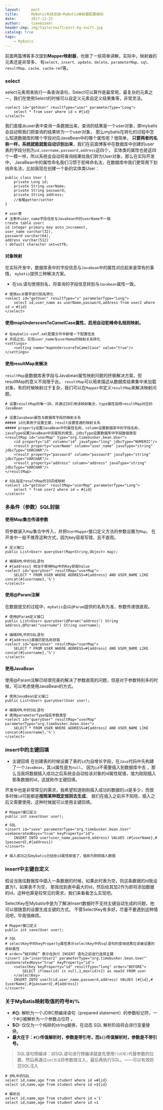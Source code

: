 ```yaml
---
layout:     post
title:      MyBatis系统总结—MyBatis映射器配置细则
date:       2017-12-22
author:     timebusker
header-img: img/taylorswift/post-bg-swift.jpg
catalog: true
tags:
    - MyBatis
---  
```


前面两篇博客多次提到**Mapper映射器**，也做了一些简单讲解，实际中，映射器的元素还是非常多，
有`select、insert、update、delete、parameterMap、sql、resultMap、cache、cache-ref`等。

### select
select元素用来执行一条查询语句，Select可以算作是最常用，最复杂的元素之一，我们在使用Select的时候可以自定义元素自定义结果集等，非常灵活。

```
<select id="getUser" resultType="user" parameterType="Long">
    select * from user where id = #{id}
</select>
```

我们直接从user表中查询一条数据出来，查询的结果是一个user对象，即mybatis会自动帮我们把查询的结果转为一个user对象，
那么mybatis在转化的过程中怎么知道数据库的哪个字段对应JavaBean中的哪个属性呢？很简单，
**只要两者的名称一样，系统就能就能自动识别出来**，我们在前面博客中在数据库中创建的user表的字段分别为`id,username,password,address`这四个，
实体类的属性也是这四个一模一样，所以系统会自动将查询结果给我们转为User对象，那么在实际开发中，
JavaBean中的属性命名我们习惯于驼峰命名法，在数据库中我们更常用下划线命名法，比如我现在创建一个新的实体类User：

```
public class User {
    private Long id;
    private String userName;
    private String password;
    private String address;
    //省略getter/setter
}

# user表
# 注表中user_name字段信息与Javabean中的userName不一致
create table user(
id integer primary key auto_increment,
user_name varchar(32),
password varchar(64),
address varchar(512)
) default character set=utf8;
```
#### 对象映射
在实际开发中，数据库表中的字段信息与`Javabean`中的属性对应起来是常有的事情，
`mybatis`提供三种解决方案。

- 在`SQL`语句使用别名，将查询的字段信息转到与`Javabean`属性一致。

```
# 使用as关键字进行别名转化
<select id="getUser" resultType="u" parameterType="Long">
    select id,user_name as userName,password,address from user2 where id = #{id}
</select>
```

#### 使用mapUnderscoreToCamelCase属性，启用自动驼峰命名规则映射。

```
# 在mybatis-conf.xml配置文件中新增一下配置信息
# 开启之后，实现user_name与userName的映射关系转化
<settings>
    <setting name="mapUnderscoreToCamelCase" value="true"/>
</settings>
```

#### 使用resultMap来解决
`resultMap`是数据库表字段与Javabean属性映射问题的终极解决方案，但resultMap的意义不局限于此。
`resultMap`可以用来描述从数据库结果集中来加载对象，有的时候映射过于复杂，我们可以在`Mapper`中定义`resultMap`来解决映射问题。

```
# 设置resultMap的唯一ID，并通过ID引用该映射集合，type属性指明resultMap对应的JavaBean

# 设置Javabean属性与数据库字段的映射关系
##### id元素用于设置主键，result设置普通的映射关系
##### property设置JavaBean中的属性名称，column设置数据库中的字段名称，javaType设置JavaBean中该属性的类型，jdbcType设置数据库中字段数据类型
<resultMap id="userMap" type="org.timebusker.bean.User">
    <id property="id" column="id" javaType="long" jdbcType="NUMERIC"/>
    <result property="userName" column="user_name" javaType="string" jdbcType="VARCHAR"/>
    <result property="password" column="password" javaType="string" jdbcType="VARCHAR"/>
    <result property="address" column="address" javaType="string" jdbcType="VARCHAR"/>
</resultMap>

# SQL指定resultMap的ID完成映射
<select id="getUser" resultMap="userMap" parameterType="Long">
    select * from user2 where id = #{id}
</select>
```

### 多条件（参数）SQL封装

#### 使用Map集合传递参数
将参数装入`Map`集合中传入，并把`UserMapper`接口定义方法的参数设置为`Map`。
在开发中一般不推荐这种方式，因为key容易写错，且不直观。

```
# 定义接口
public List<User> queryUser(Map<String,Object> map);

# 编辑XML中的SQL语句
# #{address} 相当于使用Map中的Key获取Value
<select id="queryUser" resultMap="userMap">
    SELECT * FROM USER WHERE ADDRESS=#{address} AND USER_NAME LIKE concat(#{username},'%')
</select>
```

#### 使用@Param注解
在数据提交的过程中，`mybatis`会以`@Param`提供的名称为准，参数传递很直观。

```
# 使用@Param定义接口
public List<User> queryUser(@Param("address") String address,@Param("usernume") String username);

# 编辑XML中的SQL语句
# #{address}直接匹配名称获取
<select id="queryUser" resultMap="userMap">
    SELECT * FROM USER WHERE ADDRESS=#{address} AND USER_NAME LIKE concat(#{username},'%')
</select>
```

#### 使用JavaBean
使用@Param注解已经很完美的解决了参数直观的问题，但是对于参数特别多的时候，可以考虑使用JavaBean的方式。

```
# 使用JavaBean定义接口
public List<User> queryUser(User user);

# 编辑XML中的SQL语句
# 使用parameterType指定参数类型
<select id="queryUser" resultMap="userMap" parameterType="org.timebusker.bean.User">
    SELECT * FROM USER WHERE ADDRESS=#{address} AND USER_NAME LIKE concat(#{username},'%')
</select>
```

### insert中的主键回填
- 主键回填
在创建表的时候设置了表的`id`为自增长字段，在`Java`代码中先构建了一个`JavaBean`，其`id`属性是为`null`，
因为`id`不需要插入到数据库中去 ，那么当我将数据插入成功之后系统会自动给该对象的id属性赋值，值为刚刚插入那条数据的id，这就称作主键回填。

开发中也是非常常见的需求，我希望知道刚刚插入成功的数据的`id`是多少，而很多时候`id`可能都是**按照某种既定规则去生成**，
我们在插入之前并不知晓，插入之后又需要使用，这种时候就可以使用主键回填。

```
# Mapper接口定义
public int save(User user);

# SQL
<insert id="save" parameterType="org.timebusker.bean.User" useGeneratedKeys="true" keyProperty="id">
    INSERT INTO user(user_name,password,address) VALUES (#{userName},#{password},#{address})
</insert>

# 插入成功之后mybatis已经给id属性赋值了，值即为刚刚插入数据
```  

### insert中主键自定义
假设当我往数据库中插入一条数据的时候，如果此时表为空，则这条数据的id我设置为1，如果表不为空，
那我找到表中最大的id，然后给其加2作为即将添加数据的id，这种也算是较常见的需求，我们来看看怎么实现吧。 

SelectKey在Mybatis中是为了解决Insert数据时不支持主键自动生成的问题，他可以很随意的设置生成主键的方式。
不管SelectKey有多好，尽量不要遇到这种情况吧，毕竟很麻烦。   

```
# Mapper接口定义
public int save(User user);

# SQL 
# selectKey中的keyProperty属性表示selectKey中的sql语句的查询结果应该被设置的目标属性
# order=”BEFORE” 表示在执行 INSERT 语句之前进行选择主键
<insert id="insertUser2" parameterType="org.timebusker.bean.User" useGeneratedKeys="true" keyProperty="id">
    <selectKey keyProperty="id" resultType="long" order="BEFORE">
        SELECT if(max(id) is null,1,max(id)+2) as newId FROM user
    </selectKey>
    INSERT INTO user3(id,user_name,password,address) VALUES (#{id},#{userName},#{password},#{address})
</insert>
```

### 关于MyBatis映射取值的符号#/%
- **#{}:** 解析为一个JDBC预编译语句（prepared statement）的参数标记符，一个#{}被解析为一个参数占位符 。
- **${}:** 仅仅为一个纯碎的string替换，在动态 SQL 解析阶段将会进行变量替换。
- **最大在于：`#{}`传值解析时，参数是带引号，而`${}`传值解析时，参数是不带引号。**

> SQL语句预编译：对SQL语句进行预编译就是先使用`?(问号)`代替参数的位置，然后再通过`set方法`将参数值注入，最后再执行SQL。——可以有效防范SQL注入

```
# XML中的SQL
select id,name,age from student where id =#{id}
select id,name,age from student where id =${id}

# 解析后
select id,name,age from student where id ='1'
select id,name,age from student where id =1
```

